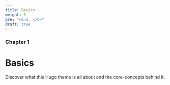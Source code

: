 ```yaml
---
title: Basics
weight: 5
pre: "<b>1. </b>"
draft: true
---
```


### Chapter 1

# Basics

Discover what this Hugo theme is all about and the core-concepts behind it.
